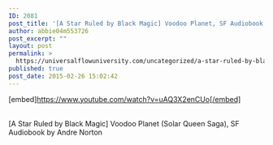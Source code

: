 ```yaml
---
ID: 2081
post_title: '[A Star Ruled by Black Magic] Voodoo Planet, SF Audiobook'
author: abbie04m553726
post_excerpt: ""
layout: post
permalink: >
  https://universalflowuniversity.com/uncategorized/a-star-ruled-by-black-magic-voodoo-planet-sf-audiobook/
published: true
post_date: 2015-02-26 15:02:42
---
```

[embed]https://www.youtube.com/watch?v=uAQ3X2enCUo[/embed]</br></br>
<p>[A Star Ruled by Black Magic] Voodoo Planet (Solar Queen Saga), SF Audiobook by Andre Norton</p>